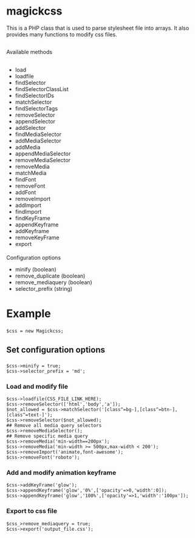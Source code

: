 # magickcss
This is a PHP class that is used to parse stylesheet file into arrays. It also provides many functions to modify css files. 
##
Available methods
##
* load
* loadfile
* findSelector
* findSelectorClassList 
* findSelectorIDs
* matchSelector
* findSelectorTags
* removeSelector
* appendSelector
* addSelector
* findMediaSelector
* addMediaSelector
* addMedia
* appendMediaSelector
* removeMediaSelector
* removeMedia
* matchMedia
* findFont
* removeFont
* addFont
* removeImport
* addImport
* findImport
* findKeyFrame
* appendKeyframe
* addKeyframe
* removeKeyFrame
* export

####
Configuration options
* minify (boolean)
* remove_duplicate (boolean)
* remove_mediaquery (boolean)
* selector_prefix (string)
#
# Example
###
```
$css = new Magickcss;
```
###
## Set configuration options
###
```
$css->minify = true;
$css->selector_prefix = 'md';
```
###
### Load and modify file
```
$css->loadfile(CSS_FILE_LINK_HERE);
$css->removeSelector(['html','body','a']);
$not_allowed = $css->matchSelector('[class^=bg-],[class^=btn-],[class^=text-]');
$css->removeSelector($not_allowed);
## Remove all media query selectors
$css->removeMediaSelector();
## Remove specific media query
$css->removeMedia('min-width==200px');
$css->removeMedia('min-width >= 500px,max-width < 200');
$css->removeImport('animate,font-awesome');
$css->removeFont('roboto');
```
### Add and modify animation keyframe
```
$css->addKeyFrame('glow');
$css->appendKeyframe('glow','0%',['opacity'=>0,'width':0]);
$css->appendKeyframe('glow','100%',['opacity'=>1,'width':'100px']);
```

### Export to css file
```
$css_>remove_mediaquery = true;
$css->export('output_file.css');
```
